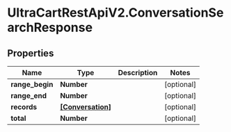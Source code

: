 # UltraCartRestApiV2.ConversationSearchResponse

## Properties

Name | Type | Description | Notes
------------ | ------------- | ------------- | -------------
**range_begin** | **Number** |  | [optional] 
**range_end** | **Number** |  | [optional] 
**records** | [**[Conversation]**](Conversation.md) |  | [optional] 
**total** | **Number** |  | [optional] 


